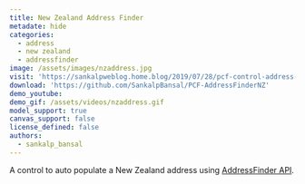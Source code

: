 ```yaml
---
title: New Zealand Address Finder
metadate: hide
categories:
  - address
  - new zealand
  - addressfinder
image: /assets/images/nzaddress.jpg
visit: 'https://sankalpweblog.home.blog/2019/07/28/pcf-control-address-finder-for-new-zealand-region/'
download: 'https://github.com/SankalpBansal/PCF-AddressFinderNZ'
demo_youtube:
demo_gif: /assets/videos/nzaddress.gif
model_support: true
canvas_support: false
license_defined: false
authors:
  - sankalp_bansal
---
```


A control to auto populate a New Zealand address using <a target="_blank" href="https://addressfinder.nz/">AddressFinder API</a>. 
